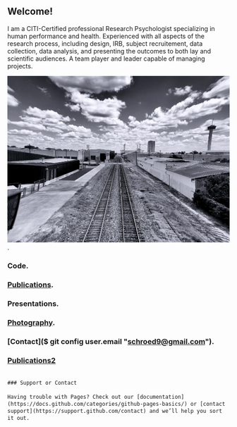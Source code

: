 ## Welcome!
I am a CITI-Certified professional Research Psychologist specializing in human performance and health. Experienced with all aspects of the research process, including design, IRB, subject recruitement, data collection, data analysis, and presenting the outcomes to both lay and scientific audiences. A team player and leader capable of managing projects. 

![alt-text](https://github.com/pjschroeder/pjschroeder.github.io/blob/Images/Rails_re_wide1.png).

### Code. 
### [Publications](https://github.com/pjschroeder/Pubications).
### Presentations.
### [Photography](https://www.flickr.com/photos/organize/?start_tab=one_set72177720299244855).
### [Contact]($ git config user.email "schroed9@gmail.com").
### [Publications2](https://github.com/pjschroeder/pjschroeder.github.io/tree/Publications)

```

### Support or Contact

Having trouble with Pages? Check out our [documentation](https://docs.github.com/categories/github-pages-basics/) or [contact support](https://support.github.com/contact) and we’ll help you sort it out.
